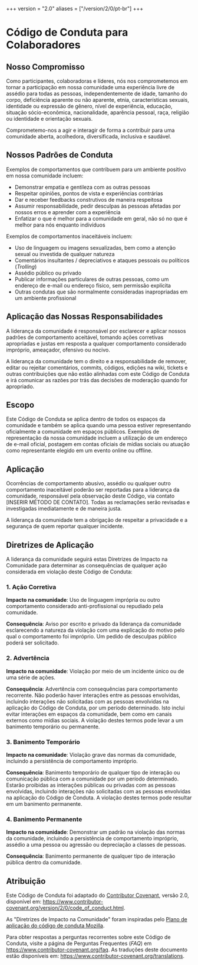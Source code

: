 +++
version = "2.0"
aliases = ["/version/2/0/pt-br"]
+++

# Código de Conduta para Colaboradores

## Nosso Compromisso

Como participantes, colaboradoras e líderes, nós nos comprometemos em tornar 
a participação em nossa comunidade uma experiência livre de assédio
para todas as pessoas, independentemente de idade, tamanho do corpo, deficiência
aparente ou não aparente, etnia, características sexuais, identidade ou
expressão de gênero, nível de experiência, educação, situação sócio-econômica,
nacionalidade, aparência pessoal, raça, religião ou identidade e orientação
sexuais.

Comprometemo-nos a agir e interagir de forma a contribuir para uma comunidade 
aberta, acolhedora, diversificada, inclusiva e saudável.

## Nossos Padrões de Conduta

Exemplos de comportamentos que contribuem para um ambiente positivo em nossa
comunidade incluem:

* Demonstrar empatia e gentileza com as outras pessoas
* Respeitar opiniões, pontos de vista e experiências contrárias
* Dar e receber feedbacks construtivos de maneira respeitosa
* Assumir responsabilidade, pedir desculpas às pessoas afetadas por nossos erros 
  e aprender com a experiência
* Enfatizar o que é melhor para a comunidade em geral, não só no que é melhor 
  para nós enquanto indivíduos

Exemplos de comportamentos inaceitáveis incluem:

* Uso de linguagem ou imagens sexualizadas, bem como a atenção sexual ou 
  investida de qualquer natureza
* Comentários insultantes / depreciativos e ataques pessoais ou políticos 
  (*Trolling*)
* Assédio público ou privado
* Publicar informações particulares de outras pessoas, como um endereço de 
  e-mail ou endereço físico, sem permissão explícita
* Outras condutas que são normalmente consideradas inapropriadas em um ambiente 
  profissional

## Aplicação das Nossas Responsabilidades

A liderança da comunidade é responsável por esclarecer e aplicar nossos padrões
de comportamento aceitável, tomando ações corretivas apropriadas e justas em
resposta a qualquer comportamento considerado impróprio, ameaçador, ofensivo
ou nocivo.

A liderança da comunidade tem o direito e a responsabilidade de remover, editar 
ou rejeitar comentários, commits, códigos, edições na wiki, tickets e outras 
contribuições que não estão alinhadas com este Código de Conduta e irá comunicar
as razões por trás das decisões de moderação quando for apropriado.

## Escopo

Este Código de Conduta se aplica dentro de todos os espaços da comunidade e 
também se aplica quando uma pessoa estiver representando oficialmente a 
comunidade em espaços públicos. Exemplos de representação da nossa comunidade 
incluem a utilização de um endereço de e-mail oficial, postagem em contas 
oficiais de mídias sociais ou atuação como representante elegido em um 
evento online ou offline.

## Aplicação

Ocorrências de comportamento abusivo, assédio ou qualquer outro comportamento 
inaceitável poderão ser reportadas para a liderança da comunidade, responsável 
pela observação deste Código, via contato [INSERIR MÉTODO DE CONTATO]. Todas 
as reclamações serão revisadas e investigadas imediatamente e de maneira justa.

A liderança da comunidade tem a obrigação de respeitar a privacidade e a
segurança de quem reportar qualquer incidente.

## Diretrizes de Aplicação

A liderança da comunidade seguirá estas Diretrizes de Impacto na Comunidade para
determinar as consequências de qualquer ação considerada em violação deste Código 
de Conduta:

### 1. Ação Corretiva

**Impacto na comunidade**: Uso de linguagem imprópria ou outro comportamento
considerado anti-profissional ou repudiado pela comunidade.

**Consequência**: Aviso por escrito e privado da liderança da comunidade
esclarecendo a natureza da violação com uma explicação do motivo pelo qual o
comportamento foi impróprio. Um pedido de desculpas público poderá ser
solicitado.

### 2. Advertência

**Impacto na comunidade**: Violação por meio de um incidente único ou de uma série
de ações.

**Consequência**: Advertência com consequências para comportamento recorrente. Não
poderão haver interações entre as pessoas envolvidas, incluindo interações não
solicitadas com as pessoas envolvidas na aplicação do Código de Conduta, por um
período determinado. Isto inclui evitar interações em espaços da comunidade, bem
como em canais externos como mídias sociais. A violação destes termos pode levar
a um banimento temporário ou permanente.

### 3. Banimento Temporário

**Impacto na comunidade**: Violação grave das normas da comunidade, incluindo a
persistência de comportamento impróprio.

**Consequência**: Banimento temporário de qualquer tipo de interação ou
comunicação pública com a comunidade por um período determinado. Estarão
proibidas as interações públicas ou privadas com as pessoas envolvidas,
incluindo interações não solicitadas com as pessoas envolvidas na aplicação do 
Código de Conduta. A violação destes termos pode resultar em um banimento
permanente.

### 4. Banimento Permanente

**Impacto na comunidade**: Demonstrar um padrão na violação das normas da
comunidade, incluindo a persistência de comportamento impróprio, assédio a uma
pessoa ou agressão ou depreciação a classes de pessoas.

**Consequência**: Banimento permanente de qualquer tipo de interação pública
dentro da comunidade.

## Atribuição

Este Código de Conduta foi adaptado do [Contributor Covenant][homepage],
versão 2.0, disponível em: 
https://www.contributor-covenant.org/version/2/0/code_of_conduct.html.

As "Diretrizes de Impacto na Comunidade" foram inspiradas pelo [Plano de aplicação do código de conduta Mozilla](https://github.com/mozilla/diversity).

[homepage]: https://www.contributor-covenant.org

Para obter respostas a perguntas recorrentes sobre este Código de Conduta, visite a página de Perguntas Frequentes (*FAQ*) em
https://www.contributor-covenant.org/faq. As traduções deste documento estão disponíveis em: 
https://www.contributor-covenant.org/translations.
